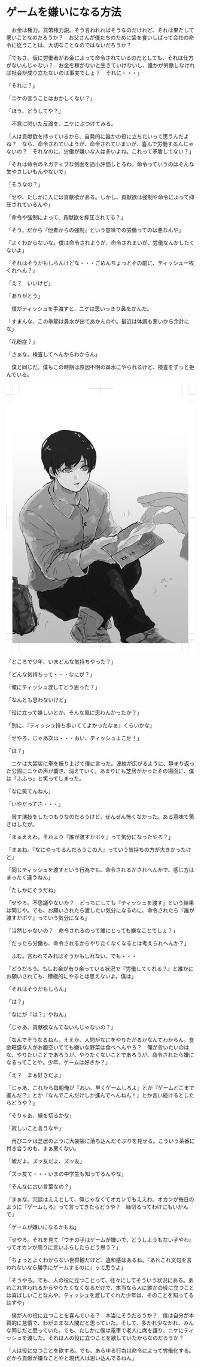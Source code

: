 # ゲームを嫌いになる方法

　お金は権力。貨幣権力説。そう言われればそうなのだけれど、それは果たして悪いことなのだろうか？　お父さんが僕たちのために歯を食いしばって会社の命令に従うことは、大切なことなのではないだろうか？

「でもさ。仮に労働者がお金によって命令されているのだとしても、それは仕方がないんじゃない？　お金を稼がないと生きていけないし、誰かが労働しなければ社会が成り立たないのは事実でしょ？　それに・・・」

「それに？」

「ニケの言うことはおかしくない？」

「ほう、どうしてや？」

　不意に閃いた反論を、ニケにぶつけてみる。

「人は貢献欲を持っているから、自発的に誰かの役に立ちたいって思うんだよね？　なら、命令されていようが、命令されていまいが、喜んで労働するんじゃないの？　それなのに、労働が嫌いな人は多いよね。これって矛盾してない？」

「それは命令のネガティブな側面を過小評価しとるわ。命令っていうのはそんな生やさしいもんやないで」

「そうなの？」

「せや、たしかに人には貢献欲がある。しかし、貢献欲は強制や命令によって抑圧されているんや」

「命令や強制によって、貢献欲を抑圧されてる？」

「そう。だから『他者からの強制』という意味での労働ってのは悪なんや」

「よくわからないな。僕は命令されようが、命令されまいが、労働なんかしたくないよ」

「それはそうかもしらんけどな・・・ごめんちょっとその前に、ティッシュ一枚くれへん？」

「え？　いいけど」

「ありがとう」

　僕がティッシュを手渡すと、ニケは思いっきり鼻をかんだ。

「すまんな、この季節は鼻水が出てあかんのや。最近は体調も悪いから余計にな」

「花粉症？」

「さぁな。検査してへんからわからん」

　僕と同じだ。僕もこの時期は原因不明の鼻水にやられるけど、検査をずっと拒んでいる。

<img src="https://raw.githubusercontent.com/kuromedayo/matomo-library/refs/heads/main/images/14anti-c2.jpg">

「ところで少年、いまどんな気持ちやった？」

「どんな気持ちって・・・なにが？」

「俺にティッシュ渡してどう思った？」

「なんとも思わないけど」

「役に立って嬉しいとか、そんな風に思わんかったか？」

「別に、『ティッシュ持ち歩いててよかったなぁ』くらいかな」

「せやろ、じゃあ次は・・・おい、ティッシュよこせ！」

「は？」

　ニケは大袈裟に拳を振り上げて僕に言った。波紋が広がるように、静まり返った公園にニケの声が響き、消えていく。あまりにも芝居がかったその場面に、僕は「ふふっ」と笑ってしまった。

「なに笑てんねん」

「いやだってさ・・・」

　脅す演技をしたつもりなのだろうけど、ぜんぜん怖くなかった。ある意味で驚きはしたが。

「まぁええわ。それより『誰が渡すかボケ』って気分になったやろ？」

「まぁね。『なにやってるんだろうこの人』っていう気持ちの方が大きかったけど」

「同じティッシュを渡すという行為でも、命令されるかされへんかで、感じ方はまったく違うねん」

「たしかにそうだね」

「せやろ。不思議やないか？　どっちにしても『ティッシュを渡す』という結果は同じや。でも、お願いされたら渡したい気分になるのに、命令されたら『誰が渡すかボケ』っていう気分になる」

「当然じゃないの？　命令されるのって誰にとっても嫌なことでしょ？」

「だったら労働も、命令されるからやりたくなくなるとは考えられへんか？」

　ふむ。言われてみればそうかもしれない。でも・・・

「どうだろう。もしお金が有り余っている状況で『労働してくれる？』と誰かにお願いされても、積極的にやるとは思えないよ。僕は」

「それはそうかもしらん」

「は？」

「なにが『は？』やねん」

「じゃあ、貢献欲なんてないんじゃないの？」

「なんでそうなるねん。ええか、人間がなにをやりたがるかなんてわからん。食欲旺盛な人がお腹空いてても嫌いな野菜は食べへんやろ？　俺が言いたいのはな、やりたいことであろうが、やりたくないことであろうが、命令されたら嫌になるってことや。少年、ゲームは好きか？」

「え？　まぁ好きだよ」

「じゃあ、これから毎朝俺が『おい、早くゲームしろよ』とか『ゲームどこまで進んだ？』とか『なんでこんだけしか進んでへんねん！』とか言い続けるとしたらどうや？」

「そりゃあ、縁を切るかな」

「寂しいこと言うなや」

　再びニケは芝居のように大袈裟に落ち込んだそぶりを見せる。こういう茶番に付き合うのも、まぁ悪くない。

「嘘だよ。ズッ友だよ、ズッ友」

「ズッ友て・・・いまの中学生も知ってるんやな」

「そんなに古い言葉なの？」

「まぁな。冗談はええとして、俺じゃなくてオカンでもええわ。オカンが毎日のように『ゲームしろ』って言ってきたらどうや？　縁切るってわけにもいかんで」

「ゲームが嫌いになるかもね」

「せやろ。それを見て『ウチの子はゲームが嫌いで、どうしようもない子やわ』ってオカンが周りに言いふらしたらどう思う？」

「ちょっとよくわからない世界観だけど、違和感はあるね。『あれこれ文句を言われないなら勝手にゲームするのに』って思うよ」

「そうやろ。でも、人の役に立つことって、往々にしてそういう状況にある。あれこれ言われるからやりたくなくなるだけで、本当なら人に誰かの役に立つことは喜ばしいことなんや。ティッシュを渡してくれた少年は、そのことを知ってるはずや」

　僕が人の役に立つことを喜んでいる？　本当にそうだろうか？　僕は自分が本質的に怠惰で、わがままな人間だと思っていた。そして、多かれ少なかれ、みんな同じだと思っていた。でも、たしかに僕は電車で老人に席を譲り、ニケにティッシュを渡した。それは人の役に立つことを欲していたからなのだろうか？

「人は役に立つことを欲する。でも、あらゆる行為は命令によって労働化する。だから貢献が嫌なことやと現代人は思い込んでるねん」


